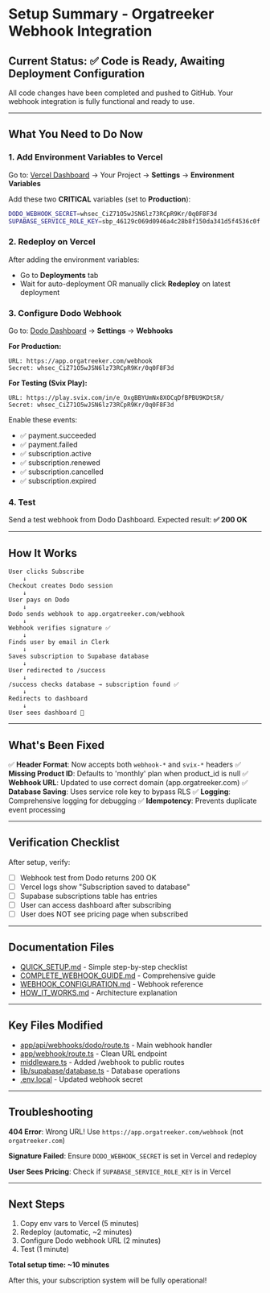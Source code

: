 # Setup Summary - Orgatreeker Webhook Integration

## Current Status: ✅ Code is Ready, Awaiting Deployment Configuration

All code changes have been completed and pushed to GitHub. Your webhook integration is fully functional and ready to use.

---

## What You Need to Do Now

### 1. Add Environment Variables to Vercel

Go to: [Vercel Dashboard](https://vercel.com) → Your Project → **Settings** → **Environment Variables**

Add these two **CRITICAL** variables (set to **Production**):

```bash
DODO_WEBHOOK_SECRET=whsec_CiZ71O5wJSN6lz73RCpR9Kr/0q0F8F3d
SUPABASE_SERVICE_ROLE_KEY=sbp_46129c069d0946a4c28b8f150da341d5f4536c0f
```

### 2. Redeploy on Vercel

After adding the environment variables:
- Go to **Deployments** tab
- Wait for auto-deployment OR manually click **Redeploy** on latest deployment

### 3. Configure Dodo Webhook

Go to: [Dodo Dashboard](https://dodo.link/dashboard) → **Settings** → **Webhooks**

**For Production:**
```
URL: https://app.orgatreeker.com/webhook
Secret: whsec_CiZ71O5wJSN6lz73RCpR9Kr/0q0F8F3d
```

**For Testing (Svix Play):**
```
URL: https://play.svix.com/in/e_OxgBBYUmNx8XOCqDfBPBU9KDtSR/
Secret: whsec_CiZ71O5wJSN6lz73RCpR9Kr/0q0F8F3d
```

Enable these events:
- ✅ payment.succeeded
- ✅ payment.failed
- ✅ subscription.active
- ✅ subscription.renewed
- ✅ subscription.cancelled
- ✅ subscription.expired

### 4. Test

Send a test webhook from Dodo Dashboard. Expected result: **✅ 200 OK**

---

## How It Works

```
User clicks Subscribe
    ↓
Checkout creates Dodo session
    ↓
User pays on Dodo
    ↓
Dodo sends webhook to app.orgatreeker.com/webhook
    ↓
Webhook verifies signature ✅
    ↓
Finds user by email in Clerk
    ↓
Saves subscription to Supabase database
    ↓
User redirected to /success
    ↓
/success checks database → subscription found ✅
    ↓
Redirects to dashboard
    ↓
User sees dashboard 🎉
```

---

## What's Been Fixed

✅ **Header Format**: Now accepts both `webhook-*` and `svix-*` headers
✅ **Missing Product ID**: Defaults to 'monthly' plan when product_id is null
✅ **Webhook URL**: Updated to use correct domain (app.orgatreeker.com)
✅ **Database Saving**: Uses service role key to bypass RLS
✅ **Logging**: Comprehensive logging for debugging
✅ **Idempotency**: Prevents duplicate event processing

---

## Verification Checklist

After setup, verify:

- [ ] Webhook test from Dodo returns 200 OK
- [ ] Vercel logs show "Subscription saved to database"
- [ ] Supabase subscriptions table has entries
- [ ] User can access dashboard after subscribing
- [ ] User does NOT see pricing page when subscribed

---

## Documentation Files

- [QUICK_SETUP.md](QUICK_SETUP.md) - Simple step-by-step checklist
- [COMPLETE_WEBHOOK_GUIDE.md](COMPLETE_WEBHOOK_GUIDE.md) - Comprehensive guide
- [WEBHOOK_CONFIGURATION.md](WEBHOOK_CONFIGURATION.md) - Webhook reference
- [HOW_IT_WORKS.md](HOW_IT_WORKS.md) - Architecture explanation

---

## Key Files Modified

- [app/api/webhooks/dodo/route.ts](app/api/webhooks/dodo/route.ts) - Main webhook handler
- [app/webhook/route.ts](app/webhook/route.ts) - Clean URL endpoint
- [middleware.ts](middleware.ts) - Added /webhook to public routes
- [lib/supabase/database.ts](lib/supabase/database.ts) - Database operations
- [.env.local](.env.local) - Updated webhook secret

---

## Troubleshooting

**404 Error**: Wrong URL! Use `https://app.orgatreeker.com/webhook` (not `orgatreeker.com`)

**Signature Failed**: Ensure `DODO_WEBHOOK_SECRET` is set in Vercel and redeploy

**User Sees Pricing**: Check if `SUPABASE_SERVICE_ROLE_KEY` is in Vercel

---

## Next Steps

1. Copy env vars to Vercel (5 minutes)
2. Redeploy (automatic, ~2 minutes)
3. Configure Dodo webhook URL (2 minutes)
4. Test (1 minute)

**Total setup time: ~10 minutes**

After this, your subscription system will be fully operational!
